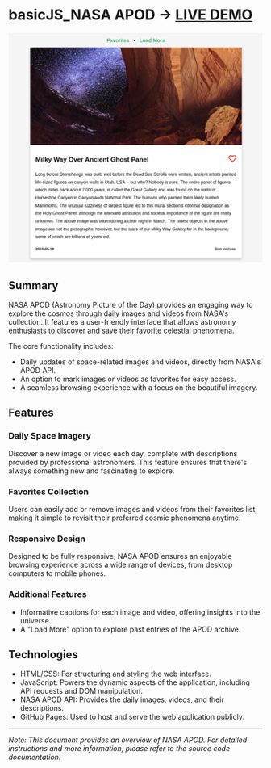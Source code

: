 # basicJS_NASA APOD -> [LIVE DEMO](https://shcoobz.github.io/basicJS_nasa-apod/)

![Project Image](img/basicJS_nasa-apod.png)

## Summary

NASA APOD (Astronomy Picture of the Day) provides an engaging way to explore the cosmos through daily images and videos from NASA's collection. It features a user-friendly interface that allows astronomy enthusiasts to discover and save their favorite celestial phenomena.

The core functionality includes:

- Daily updates of space-related images and videos, directly from NASA's APOD API.
- An option to mark images or videos as favorites for easy access.
- A seamless browsing experience with a focus on the beautiful imagery.

## Features

### Daily Space Imagery

Discover a new image or video each day, complete with descriptions provided by professional astronomers. This feature ensures that there's always something new and fascinating to explore.

### Favorites Collection

Users can easily add or remove images and videos from their favorites list, making it simple to revisit their preferred cosmic phenomena anytime.

### Responsive Design

Designed to be fully responsive, NASA APOD ensures an enjoyable browsing experience across a wide range of devices, from desktop computers to mobile phones.

### Additional Features

- Informative captions for each image and video, offering insights into the universe.
- A "Load More" option to explore past entries of the APOD archive.

## Technologies

- HTML/CSS: For structuring and styling the web interface.
- JavaScript: Powers the dynamic aspects of the application, including API requests and DOM manipulation.
- NASA APOD API: Provides the daily images, videos, and their descriptions.
- GitHub Pages: Used to host and serve the web application publicly.

---

_Note: This document provides an overview of NASA APOD. For detailed instructions and more information, please refer to the source code documentation._
